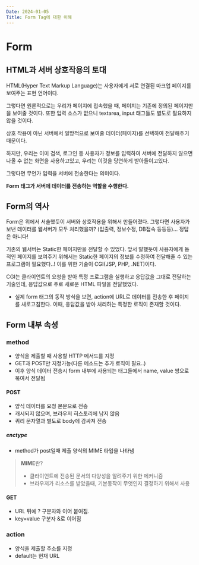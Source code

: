 ```yaml
---
Date: 2024-01-05
Title: Form Tag에 대한 이해
---
```

# Form
## HTML과 서버 상호작용의 토대
HTML(Hyper Text Markup Language)는 사용자에게 서로 연결된 마크업 페이지를 보여주는 표현 언어이다.

그렇다면 원론적으로는 우리가 페이지에 접속했을 때, 페이지는 기존에 정의된 페이지만을 보여줄 것이다. 또한 입력 소스가 없으니 textarea, input 태그들도 별도로 필요하지 않을 것이다.

상호 작용이 아닌 서버에서 일방적으로 보여줄 데이터(페이지)를 선택하여 전달해주기 때문이다.

하지만, 우리는 이미 검색, 로그인 등 사용자가 정보를 입력하여 서버에 전달하지 않으면 나올 수 없는 화면을 사용하고있고, 우리는 이것을 당연하게 받아들이고있다.

그렇다면 무언가 입력을 서버에 전송한다는 의미이다.

**Form 태그가 서버에 데이터를 전송하는 역할을 수행한다.**

## Form의 역사
Form은 위에서 서술했듯이 서버와 상호작용을 위해서 만들어졌다. 그렇다면 사용자가 보낸 데이터를 웹서버가 모두 처리했을까? (입출력, 정보수정, DB접속 등등등)...
정답은 아니다!

기존의 웹서버는 Static한 페이지만을 전달할 수 있었다. 앞서 말했듯이 사용자에게 동적인 페이지를 보여주기 위해서는 Static한 페이지의 정보를 수정하여 전달해줄 수 있는 프로그램이 필요했다..! 이를 위한 기술이 CGI(JSP, PHP, .NET)이다.

CGI는 클라이언트의 요청을 받아 특정 프로그램을 실행하고 응답값을 그대로 전달하는 기술인데, 응답값으로 주로 새로운 HTML 파일을 전달했었다.
- 실제 form 태그의 동작 방식을 보면, action에 URL로 데이터를 전송한 후 페이지를 새로고침한다. 이때, 응답값을 받아 처리하는 특정한 로직이 존재할 것이다.

## Form 내부 속성
### method
- 양식을 제출할 때 사용할 HTTP 메서드를 지정
- GET과 POST만 지정가능(다른 메소드는 추가 로직이 필요..)
- 이후 양식 데이터 전송시 form 내부에 사용되는 태그들에서 name, value 쌍으로 묶여서 전달됨

#### POST
- 양식 데이터를 요청 본문으로 전송
- 캐시되지 않으며, 브라우저 히스토리에 남지 않음
- 쿼리 문자열과 별도로 body에 감싸져 전송
##### enctype
- method가 post일때 제출 양식의 MIME 타입을 나타냄
>	**MIME**란?
>	- 클라이언트에 전송된 문서의 다양성을 알려주기 위한 메커니즘
>	- 브라우저가 리소스를 받았을때, 기본동작이 무엇인지 결정하기 위해서 사용

#### GET
- URL 뒤에 ? 구분자와 이어 붙여짐.
- key=value 구분자 &로 이어짐
### action
- 양식을 제출할 주소를 지정
- default는 현재 URL


